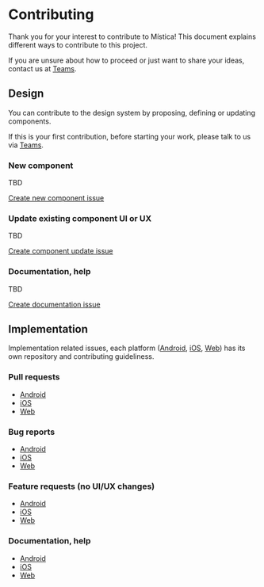 # Contributing

Thank you for your interest to contribute to Mística! This document explains different ways to contribute to this project.

If you are unsure about how to proceed or just want to share your ideas, contact us at [Teams](https://teams.microsoft.com/l/channel/19%3ad2e3607a32ec411b8bf492f43cd0fe0c%40thread.tacv2/General?groupId=e265fe99-929f-45d1-8154-699649674a40&tenantId=9744600e-3e04-492e-baa1-25ec245c6f10).

## Design

You can contribute to the design system by proposing, defining or updating components. 

If this is your first contribution, before starting your work, please talk to us via [Teams](https://teams.microsoft.com/l/channel/19%3ad2e3607a32ec411b8bf492f43cd0fe0c%40thread.tacv2/General?groupId=e265fe99-929f-45d1-8154-699649674a40&tenantId=9744600e-3e04-492e-baa1-25ec245c6f10).

### New component

TBD

[Create new component issue](https://github.com/Telefonica/mistica-web/issues/new?assignees=&labels=new-component&template=new-component.md&title=)

### Update existing component UI or UX

TBD

[Create component update issue](https://github.com/Telefonica/mistica-web/issues/new?assignees=&labels=enhancement&template=enhancement.md&title=)

### Documentation, help

TBD

[Create documentation issue](https://github.com/Telefonica/mistica-web/issues/new?assignees=&labels=documentation&template=documentation.md&title=)

## Implementation

Implementation related issues, each platform ([Android](https://github.com/Telefonica/mistica-android), [iOS](https://github.com/Telefonica/mistica-ios), [Web](https://github.com/Telefonica/mistica-web)) has its own repository and contributing guideliness.

### Pull requests

* [Android](https://github.com/Telefonica/mistica-android/blob/master/CONTRIBUTING.md#pull-requests)
* [iOS](https://github.com/Telefonica/mistica-ios/blob/master/CONTRIBUTING.md#pull-requests)
* [Web](https://github.com/Telefonica/mistica-web/blob/master/CONTRIBUTING.md#pull-requests)

### Bug reports

* [Android](https://github.com/Telefonica/mistica-android/blob/master/CONTRIBUTING.md#bug-reports)
* [iOS](https://github.com/Telefonica/mistica-ios/blob/master/CONTRIBUTING.md#bug-reports)
* [Web](https://github.com/Telefonica/mistica-web/blob/master/CONTRIBUTING.md#bug-reports)

### Feature requests (no UI/UX changes)

* [Android](https://github.com/Telefonica/mistica-android/blob/master/CONTRIBUTING.md#feature-requests-no-uiux-changes)
* [iOS](https://github.com/Telefonica/mistica-iOS/blob/master/CONTRIBUTING.md#feature-requests-no-uiux-changes)
* [Web](https://github.com/Telefonica/mistica-web/blob/master/CONTRIBUTING.md#feature-requests-no-uiux-changes)

### Documentation, help

* [Android](https://github.com/Telefonica/mistica-android/blob/master/CONTRIBUTING.md#documentation-and-help-requests)
* [iOS](https://github.com/Telefonica/mistica-iOS/blob/master/CONTRIBUTING.md#documentation-and-help-requests)
* [Web](https://github.com/Telefonica/mistica-web/blob/master/CONTRIBUTING.md#documentation-and-help-requests)
